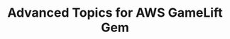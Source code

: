 ---
linkTitle: Advanced Topics
title: Advanced Topics for AWS GameLift Gem
description: "Learn about advanced topics for using the AWS GameLift Gem in O3DE"
toc: true
---